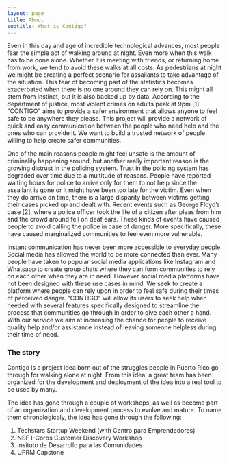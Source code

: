 ```yaml
---
layout: page
title: About
subtitle: What is Contigo?
---
```


Even in this day and age of incredible technological advances, most people fear the simple act of walking around at night. Even more when this walk has to be done alone. Whether it is meeting with friends, or returning home from work, we tend to avoid these walks at all costs. As pedestrians at night we might be creating a perfect scenario for assailants to take advantage of the situation. This fear of becoming part of the statistics becomes exacerbated when there is no one around they can rely on. This might all stem from instinct, but it is also backed up by data. According to the department of justice, most violent crimes on adults peak at 9pm [1]. "CONTIGO" aims to provide a safer environment that allows anyone to feel safe to be anywhere they please. This project will provide a network of quick and easy communication between the people who need help and the ones who can provide it. We want to build a trusted network of people willing to help create safer communities.

One of the main reasons people might feel unsafe is the amount of criminality happening around, but another really important reason is the growing distrust in the policing system. Trust in the policing system has degraded over time due to a multitude of reasons. People have reported waiting hours for police to arrive only for them to not help since the assailant is gone or it might have been too late for the victim. Even when they do arrive on time, there is a large disparity between victims getting their cases picked up and dealt with. Recent events such as George Floyd’s case [2], where a police officer took the life of a citizen after pleas from him and the crowd around fell on deaf ears. These kinds of events have caused people to avoid calling the police in case of danger. More specifically, these have caused marginalized communities to feel even more vulnerable. 

Instant communication has never been more accessible to everyday people.  Social media has allowed the world to be more connected than ever.  Many people have taken to popular social media applications like Instagram and Whatsapp to create group chats where they can form communities to rely on each other when they are in need.  However social media platforms have not been designed with these use cases in mind.  We seek to create a platform where people can rely upon in order to feel safe during their times of perceived danger. "CONTIGO" will allow its users to seek help when needed with several features specifically designed to streamline the process that communities go through in order to give each other a hand.   With our service we aim at increasing the chance for people to receive quality help and/or assistance instead of leaving someone helpless during their time of need. 


### The story

Contigo is a project idea born out of the struggles people in Puerto Rico go through for walking alone at night. From this idea,
a great team has been organized for the development and deployment of the idea into a real tool to be used by many.

The idea has gone through a couple of workshops, as well as become part of an organization and development process to evolve and mature. To name them chronologicaly, the idea has gone through the following:
1. Techstars Startup Weekend (with Centro para Emprendedores)
2. NSF I-Corps Customer Discovery Workshop
3. Insituto de Desarrollo para las Comunidades 
4. UPRM Capstone

